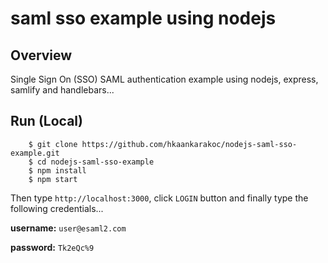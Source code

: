 # saml sso example using nodejs

## Overview

Single Sign On (SSO) SAML authentication example using nodejs, express, samlify and handlebars...

## Run (Local)

```
    $ git clone https://github.com/hkaankarakoc/nodejs-saml-sso-example.git
    $ cd nodejs-saml-sso-example
    $ npm install
    $ npm start
```

Then type `http://localhost:3000`, click `LOGIN` button and finally type the following credentials...

**username:** `user@esaml2.com`

**password:** `Tk2eQc%9`
